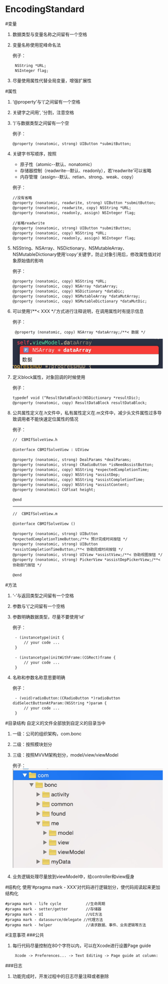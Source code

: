 # EncodingStandard
#变量
1. 数据类型与变量名称之间留有一个空格
2. 变量名称使用驼峰命名法

	例子：
	
		NSString *URL;
		NSInteger flag;
		
3. 尽量使用属性代替全局变量，增强扩展性
	
#属性
1.  ‘@property’与‘(’之间留有一个空格
2.  关键字之间用‘, ’分割，注意空格
3.  ‘)’与数据类型之间留有一个空

	例子：

		@property (nonatomic, strong) UIButton *submitButton;

4.  关键字书写顺序，按照
	* 原子性（atomic--默认、nonatomic）
	* 存储器控制（readwrite--默认、readonly），若‘readwrite’可以省略
	* 内存管理（assign--默认、retian、strong、weak、copy）

	例子：

		//没有省略
		@property (nonatomic, readwrite, strong) UIButton *submitButton;
		@property (nonatomic, readwrite, copy) NSString *URL;
		@property (nonatomic, readonly, assign) NSInteger flag;
	
		//省略readwrite
		@property (nonatomic, strong) UIButton *submitButton;
		@property (nonatomic, copy) NSString *URL;
		@property (nonatomic, readonly, assign) NSInteger flag;

5.  NSString、NSArray、NSDictionary、NSMutableArray、NSMutableDictionary使用‘copy’关键字，防止对象引用后，修改属性值对对象原始值的影响

	例子：

		@property (nonatomic, copy) NSString *URL;
		@property (nonatomic, copy) NSArray *dataArray;
		@property (nonatomic, copy) NSDictionary *dataDic;
		@property (nonatomic, copy) NSMutableArray *dataMutArray;
		@property (nonatomic, copy) NSMutableDictionary *dataMutDic;

6. 可以使用‘/\*\*< XXX \*/’方式进行注释说明，在调用属性时有提示信息
 
	例子：

		@property (nonatomic, copy) NSArray *dataArray;/**< 数据 */
	
	![Alt text](/image/property_1.png)

7.  定义block属性，对象回调的时候使用
 
	例子：

		typedef void (^ResultDataBlock)(NSDictionary *resultDic);
		@property (nonatomic, copy) ResultDataBlock resultDataBlock;
		
8.  公共属性定义在.h文件中，私有属性定义在.m文件中，减少头文件属性过多导致调用者不能快速定位属性的情况
 
	例子：

		//  CBMIfSolveView.h
		
		@interface CBMIfSolveView : UIView

		@property (nonatomic, strong) DealParams *dealParams;
		@property (nonatomic, strong) CRadioButton *isNeedAssistButton;
		@property (nonatomic, copy) NSString *expectedCompletionTime;
		@property (nonatomic, copy) NSString *assistDep;
		@property (nonatomic, copy) NSString *assistCompletionTime;
		@property (nonatomic, copy) NSString *assistContent;
		@property (nonatomic) CGFloat height;

		@end
	---
		//  CBMIfSolveView.m
		
		@interface CBMIfSolveView () 

		@property (nonatomic, strong) UIButton *expectedCompletionTimeButton;/**< 预计完成时间按钮 */
		@property (nonatomic, strong) UIButton *assistCompletionTimeButton;/**< 协助完成时间按钮 */
		@property (nonatomic, strong) UIView *assistView;/**< 协助视图按钮 */
		@property (nonatomic, strong) PickerView *assistDepPickerView;/**< 协助部门按钮 */
		
		@end

#方法
1. ‘-’与返回类型之间留有一个空格
2. 参数与‘{’之间留有一个空格
3. 参数明确数据类型，尽量不要使用‘id’

	例子：

		- (instancetype)init {
    		// your code ...
		}
		
		- (instancetype)initWithFrame:(CGRect)frame {
    		// your code ...
		}
		
4. 名称和参数名称意思要明确

	例子：
	
		- (void)radioButton:(CRadioButton *)radioButton didSelectButtonAtParam:(NSString *)param {
			// your code ...
		}

#目录结构
自定义的文件全部放到自定义的目录当中

1. 一级：公司的组织架构，com.bonc
2. 二级：按照模块划分
3. 三级：按照MVVM架构划分，model/view/viewModel

	例子：
		![Alt text](/image/directoryStructure_1.png)
		
4. 业务逻辑处理尽量放到viewModel中，给controller和view瘦身
		
#结构化
使用‘#pragma mark - XXX’对代码进行逻辑划分，使代码阅读起来更加结构化

	#pragma mark - life cycle 			//生命周期
	#pragma mark - setter/getter 		//存储器
	#pragma mark - UI 					//UI方法
	#pragma mark - datasource/delegate //代理方法
	#pragma mark - helper 				//请求数据、事件、业务逻辑等方法
	
#注意事项
###公共
1. 每行代码尽量控制在80个字符以内，可以在Xcode进行设置Page guide
	
		Xcode -> Preferences... -> Text Editing -> Page guide at column:

###日志
1. 功能完成时，开发过程中的日志尽量注释或者删除
